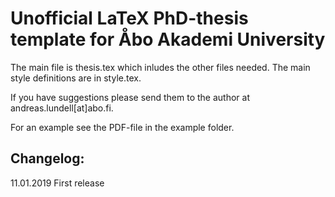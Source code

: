 # Unofficial LaTeX PhD-thesis template for Åbo Akademi University

The main file is thesis.tex which inludes the other files needed. The main style definitions are in style.tex. 

If you have suggestions please send them to the author at andreas.lundell[at]abo.fi.

For an example see the PDF-file in the example folder.

## Changelog:

11.01.2019 First release

